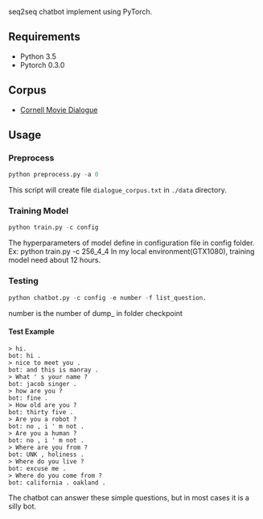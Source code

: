 seq2seq chatbot implement using PyTorch.

## Requirements
- Python 3.5
- Pytorch 0.3.0

## Corpus
- [Cornell Movie Dialogue](https://www.cs.cornell.edu/~cristian/Cornell_Movie-Dialogs_Corpus.html)

## Usage
### Preprocess
```python
python preprocess.py -a 0
```
This script will create file `dialogue_corpus.txt` in `./data` directory.

### Training Model
```python
python train.py -c config
```
The hyperparameters of model define in configuration file in config folder.
Ex: python train.py -c 256_4_4
In my local environment(GTX1080), training model need about 12 hours.

### Testing
```python
python chatbot.py -c config -e number -f list_question.
```
number is the number of dump_ in folder checkpoint

#### Test Example
```
> hi.
bot: hi .
> nice to meet you .
bot: and this is manray .
> What ' s your name ?
bot: jacob singer .
> how are you ?
bot: fine .
> How old are you ?
bot: thirty five .
> Are you a robot ?
bot: no , i ' m not .
> Are you a human ?
bot: no , i ' m not .
> Where are you from ?
bot: UNK , holiness .
> Where do you live ?
bot: excuse me .
> Where do you come from ?
bot: california . oakland .

```
The chatbot can answer these simple questions, but in most cases it is a silly bot.
